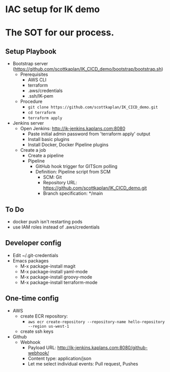 # IAC setup for IK demo
# The SOT for our process.

## Setup Playbook
- Bootstrap server (https://github.com/scottkaplan/IK_CICD_demo/bootstrap/bootstrap.sh)
  - Prerequisites
    - AWS CLI
    - terraform
    - .aws/credentials
    - .ssh/IK-pem
  - Procedure
    - `git clone https://github.com/scottkaplan/IK_CICD_demo.git`
    - `cd terraform`
    - `terraform apply`
- Jenkins server
  - Open Jenkins: http://ik-jenkins.kaplans.com:8080
    - Paste initial admin password from 'terraform apply' output
    - Install basic plugins
    - Install Docker, Docker Pipeline plugins
  - Create a job
    - Create a pipeline
    - Pipeline
      - GitHub hook trigger for GITScm polling
      - Definition: Pipeline script from SCM
        - SCM: Git
        - Repository URL: https://github.com/scottkaplan/IK_CICD_demo.git
        - Branch specification: */main

## To Do
- docker push isn't restarting pods
- use IAM roles instead of .aws/credentials

## Developer config

- Edit ~/.git-credentials
- Emacs packages
  - M-x package-install magit
  - M-x package-install yaml-mode
  - M-x package-install groovy-mode
  - M-x package-install terraform-mode

## One-time config

- AWS
  - create ECR repository:
    - `aws ecr create-repository --repository-name hello-repository --region us-west-1`
  - create ssh keys
- Github
  - Webhook
    - Payload URL: http://ik-jenkins.kaplans.com:8080/github-webhook/
    - Content type: application/json
    - Let me select individual events: Pull request, Pushes


